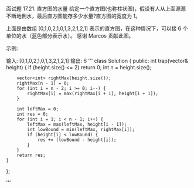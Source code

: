 面试题 17.21. 直方图的水量
给定一个直方图(也称柱状图)，假设有人从上面源源不断地倒水，最后直方图能存多少水量?直方图的宽度为 1。



上面是由数组 [0,1,0,2,1,0,1,3,2,1,2,1] 表示的直方图，在这种情况下，可以接 6 个单位的水（蓝色部分表示水）。 感谢 Marcos 贡献此图。

示例:

输入: [0,1,0,2,1,0,1,3,2,1,2,1]
输出: 6
'''
class Solution {
   public:
    int trap(vector<int>& height) {
        if (height.size() <= 2) return 0;
        int n = height.size();

        vector<int> rightMax(height.size());
        rightMax[n - 1] = 0;
        for (int i = n - 2; i >= 0; i--) {
            rightMax[i] = max(rightMax[i + 1], height[i + 1]);
        }

        int leftMax = 0;
        int res = 0;
        for (int i = 1; i < n - 1; i++) {
            leftMax = max(leftMax, height[i - 1]);
            int lowBound = min(leftMax, rightMax[i]);
            if (height[i] < lowBound) {
                res += (lowBound - height[i]);
            }
        }
        return res;
    }
};

'''

